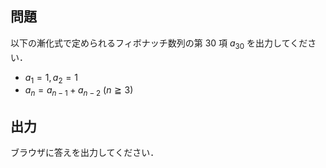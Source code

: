 ## 問題
以下の漸化式で定められるフィボナッチ数列の第 $30$ 項 $a_{30}$ を出力してください．
  * $a_1=1, a_2=1$
  * $a_n=a_{n-1}+a_{n-2}\ (n\geqq3)$

## 出力
ブラウザに答えを出力してください．
